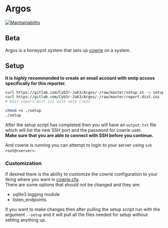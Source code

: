 # Argos

[![Maintainability](https://api.codeclimate.com/v1/badges/1aa3366ef6bd2ae7892f/maintainability)](https://codeclimate.com/github/Cyb3r-Jak3/Argos/maintainability)

## Beta

Argos is a honeypot system that sets up [cowrie](https://github.com/cowrie/cowrie) on a system.

## Setup

**It is *highly* recommended to create an email account with smtp access specifically for this reporter.**

```bash
curl https://gitlab.com/Cyb3r-Jak3/Argos/-/raw/master/setup.sh -o setup.sh
curl https://gitlab.com/Cyb3r-Jak3/Argos/-/raw/master/report.dist.ini -o report.dist.ini # Leave the dist
# Edit report.dist.ini with smtp creds

chmod +x ./setup
./setup
```

After the setup script has completed then you will have an `output.txt` file which will list the new SSH port and the password for cowrie user.  
**Make sure that you are able to connect with SSH before you continue.**

And cowrie is running you can attempt to login to your server using `ssh root@<server>`.

### Customization

If desired there is the ability to customize the cowrie configuration to your liking where you want in [cowrie.cfg](misc_scripts/cowrie.cfg).  
There are some options that should not be changed and they are:

- sqlite3 logging module
- listen_endpoints.

If you want to make changes then after pulling the setup script run with the argument `--setup` and it will pull all the files needed for setup without setting anything up.
